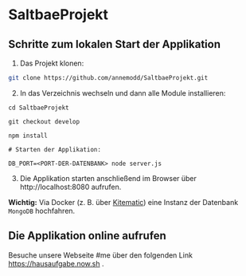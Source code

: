 # SaltbaeProjekt


## Schritte zum lokalen Start der Applikation

1. Das Projekt klonen:

```sh
git clone https://github.com/annemodd/SaltbaeProjekt.git
```

2. In das Verzeichnis wechseln und dann alle Module installieren:

```
cd SaltbaeProjekt

git checkout develop

npm install

# Starten der Applikation:

DB_PORT=<PORT-DER-DATENBANK> node server.js
```

3. Die Applikation  starten anschließend im Browser über http://localhost:8080 aufrufen.

**Wichtig:** Via Docker (z. B. über [Kitematic](https://kitematic.com/)) eine Instanz der Datenbank `MongoDB` hochfahren.



## Die Applikation online aufrufen

Besuche unsere Webseite #me über den folgenden Link https://hausaufgabe.now.sh .
